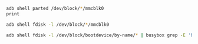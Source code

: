 ``` bash
adb shell parted /dev/block/*/mmcblk0
print
```

``` bash
adb shell fdisk -l /dev/block/*/mmcblk0
```

``` bash
adb shell fdisk -l /dev/block/bootdevice/by-name/* | busybox grep -E 'boot:|recovery:|userdata:|system:|cache:'
```
